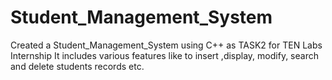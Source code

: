 # Student_Management_System
Created a Student_Management_System using C++ as TASK2 for TEN Labs Internship
It includes various features like to insert ,display, modify, search and delete students records etc.
